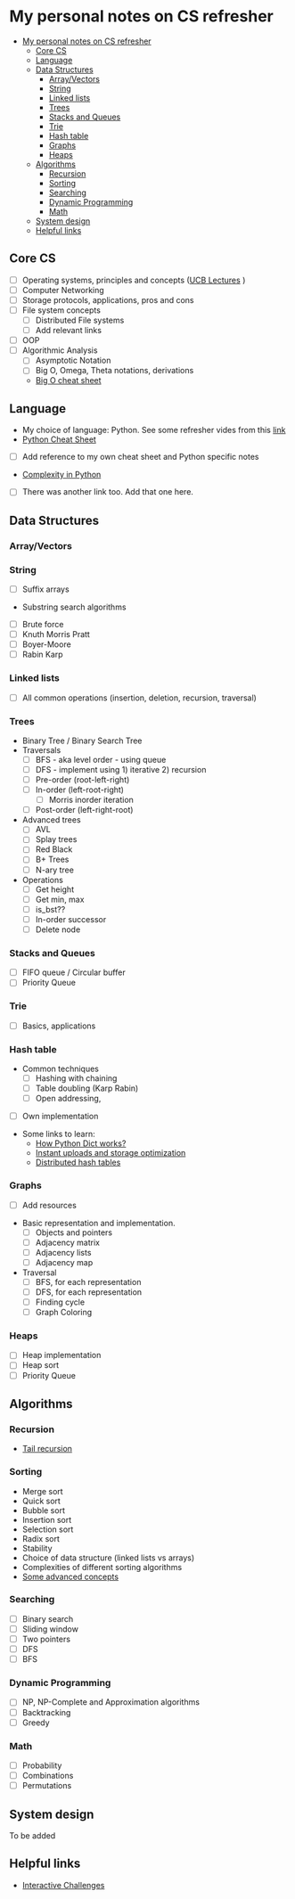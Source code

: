 # My personal notes on CS refresher

- [My personal notes on CS refresher](#my-personal-notes-on-cs-refresher)
  - [Core CS](#core-cs)
  - [Language](#language)
  - [Data Structures](#data-structures)
    - [Array/Vectors](#arrayvectors)
    - [String](#string)
    - [Linked lists](#linked-lists)
    - [Trees](#trees)
    - [Stacks and Queues](#stacks-and-queues)
    - [Trie](#trie)
    - [Hash table](#hash-table)
    - [Graphs](#graphs)
    - [Heaps](#heaps)
  - [Algorithms](#algorithms)
    - [Recursion](#recursion)
    - [Sorting](#sorting)
    - [Searching](#searching)
    - [Dynamic Programming](#dynamic-programming)
    - [Math](#math)
  - [System design](#system-design)
  - [Helpful links](#helpful-links)

## Core CS

- [ ] Operating systems, principles and concepts ([UCB Lectures](https://archive.org/details/ucberkeley-webcast-PL-XXv-cvA_iBDyz-ba4yDskqMDY6A1w_c) )
- [ ] Computer Networking
- [ ] Storage protocols, applications, pros and cons
- [ ] File system concepts
  - [ ] Distributed File systems
  - [ ] Add relevant links
- [ ] OOP
- [ ] Algorithmic Analysis
  - [ ] Asymptotic Notation
  - [ ] Big O, Omega, Theta notations, derivations
  - [Big O cheat sheet](http://bigocheatsheet.com/)

## Language

- My choice of language: Python. See some refresher vides from this [link](https://github.com/jwasham/coding-interview-university/blob/master/programming-language-resources.md)
- [Python Cheat Sheet](https://github.com/jwasham/coding-interview-university/blob/master/extras/cheat%20sheets/python-cheat-sheet-v1.pdf)
- [ ] Add reference to my own cheat sheet and Python specific notes
- [Complexity in Python](https://www.ics.uci.edu/~pattis/ICS-33/lectures/complexitypython.txt)
- [ ] There was another link too. Add that one here.

## Data Structures

### Array/Vectors

### String

- [ ] Suffix arrays
- Substring search algorithms
- [ ] Brute force
- [ ] Knuth Morris Pratt
- [ ] Boyer-Moore
- [ ] Rabin Karp

### Linked lists

- [ ] All common operations (insertion, deletion, recursion, traversal)

### Trees

- Binary Tree / Binary Search Tree
- Traversals
  - [ ] BFS - aka level order - using queue
  - [ ] DFS - implement using 1) iterative 2) recursion
  - [ ] Pre-order (root-left-right)
  - [ ] In-order (left-root-right)
    - [ ] Morris inorder iteration
  - [ ] Post-order (left-right-root)
- Advanced trees
  - [ ] AVL
  - [ ] Splay trees
  - [ ] Red Black
  - [ ] B+ Trees
  - [ ] N-ary tree
- Operations
  - [ ] Get height
  - [ ] Get min, max
  - [ ] is_bst??
  - [ ] In-order successor
  - [ ] Delete node

### Stacks and Queues

- [ ] FIFO queue / Circular buffer
- [ ] Priority Queue

### Trie

- [ ] Basics, applications

### Hash table

- Common techniques
  - [ ] Hashing with chaining
  - [ ] Table doubling (Karp Rabin)
  - [ ] Open addressing,
- [ ] Own implementation
- Some links to learn:
  - [How Python Dict works?](https://www.youtube.com/watch?v=C4Kc8xzcA68)
  - [Instant uploads and storage optimization](https://www.coursera.org/learn/data-structures/lecture/DvaIb/instant-uploads-and-storage-optimization-in-dropbox)
  - [Distributed hash tables](https://www.coursera.org/learn/data-structures/lecture/tvH8H/distributed-hash-tables)

### Graphs

- [ ] Add resources
- Basic representation and implementation.
  - [ ] Objects and pointers
  - [ ] Adjacency matrix
  - [ ] Adjacency lists
  - [ ] Adjacency map
- Traversal
  - [ ] BFS, for each representation
  - [ ] DFS, for each representation
  - [ ] Finding cycle
  - [ ] Graph Coloring

### Heaps

- [ ] Heap implementation
- [ ] Heap sort
- [ ] Priority Queue

## Algorithms

### Recursion

- [Tail recursion](https://www.quora.com/What-is-tail-recursion-Why-is-it-so-bad)

### Sorting

- Merge sort
- Quick sort
- Bubble sort
- Insertion sort
- Selection sort
- Radix sort
- Stability
- Choice of data structure (linked lists vs arrays)
- Complexities of different sorting algorithms
- [Some advanced concepts](https://www.youtube.com/watch?v=cNB2lADK3_s)

### Searching

- [ ] Binary search
- [ ] Sliding window
- [ ] Two pointers
- [ ] DFS
- [ ] BFS
  
### Dynamic Programming

- [ ] NP, NP-Complete and Approximation algorithms
- [ ] Backtracking
- [ ] Greedy

### Math

- [ ] Probability
- [ ] Combinations
- [ ] Permutations

## System design

To be added

## Helpful links

- [Interactive Challenges](https://github.com/donnemartin/interactive-coding-challenges)
